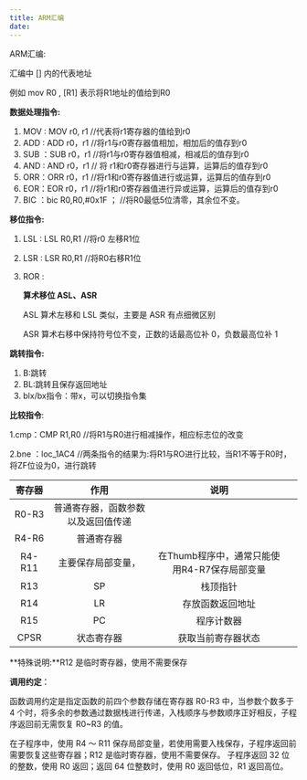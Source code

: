 ```yaml
---
title: ARM汇编
date: 
---
```


ARM汇编:

汇编中 [] 内的代表地址

例如 mov R0 , [R1]  表示将R1地址的值给到R0

**数据处理指令:**

1. MOV :  MOV r0, r1 //代表将r1寄存器的值给到r0
2. ADD : ADD r0，r1 //将r1与r0寄存器值相加，相加后的值存到r0
3. SUB ：SUB r0，r1 //将r1与r0寄存器值相减，相减后的值存到r0
4. AND : AND r0，r1 // 将 r1和r0寄存器进行与运算，运算后的值存到r0
5. ORR：ORR r0，r1  //将r1和r0寄存器值进行或运算，运算后的值存到r0
6. EOR：EOR r0，r1 //将r1和r0寄存器值进行异或运算，运算后的值存到r0
7. BIC ：bic R0,R0,#0x1F ；    //将R0最低5位清零，其余位不变。

**移位指令:**

1. LSL : LSL R0,R1 //将r0 左移R1位

2. LSR : LSR R0,R1 //将R0右移R1位

3. ROR :

   **算术移位 ASL、ASR**

   ASL 算术左移和 LSL 类似，主要是 ASR 有点细微区别

   ASR 算术右移中保持符号位不变，正数的话最高位补 0，负数最高位补 1

**跳转指令:**

1. B:跳转
2. BL:跳转且保存返回地址
3. blx/bx指令：带x，可以切换指令集

**比较指令**:

1.cmp：CMP R1,R0 //将R1与R0进行相减操作，相应标志位的改变

2.bne ：loc_1AC4 //两条指令的结果为:将R1与RO进行比较，当R1不等于R0时，将ZF位设为0，进行跳转

| 寄存器 |                作用                |                     说明                     |      |
| :----: | :--------------------------------: | :------------------------------------------: | ---- |
| R0-R3  | 普通寄存器，函数参数以及返回值传递 |                                              |      |
| R4-R6  |             普通寄存器             |                                              |      |
| R4-R11 |         主要保存局部变量，         | 在Thumb程序中，通常只能使用R4-R7保存局部变量 |      |
|  R13   |                 SP                 |                   栈顶指针                   |      |
|  R14   |                 LR                 |               存放函数返回地址               |      |
|  R15   |                 PC                 |                  程序计数器                  |      |
|  CPSR  |             状态寄存器             |              获取当前寄存器状态              |      |

**特殊说明:**R12 是临时寄存器，使用不需要保存

**调用约定**：

函数调用约定是指定函数的前四个参数存储在寄存器 R0-R3 中，当参数个数多于 4 个时，将多余的参数通过数据栈进行传递，入栈顺序与参数顺序正好相反，子程序返回前无需恢复 R0~R3 的值。

在子程序中，使用 R4 ～ R11 保存局部变量，若使用需要入栈保存，子程序返回前需要恢复这些寄存器；R12 是临时寄存器，使用不需要保存。 子程序返回 32 位的整数，使用 R0 返回；返回 64 位整数时，使用 R0 返回低位，R1 返回高位。
